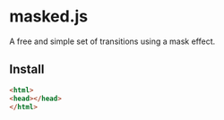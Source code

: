 # masked.js
A free and simple set of transitions using a mask effect.

Install
--------------
```html
<html>
<head></head>
</html>
```
